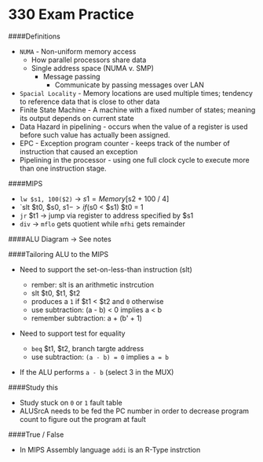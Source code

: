 330 Exam Practice
=============

####Definitions
- `NUMA` - Non-uniform memory access
    - How parallel processors share data
    - Single address space (NUMA v. SMP)
        - Message passing
            - Communicate by passing messages over LAN
- `Spacial Locality` - Memory locations are used multiple times; tendency to reference data that is close to other data
- Finite State Machine - A machine with a fixed number of states; meaning its output depends on current state
- Data Hazard in pipelining - occurs when the value of a register is used before such value has actually been assigned.
- EPC - Exception program counter - keeps track of the number of instruction that caused an exception
- Pipelining in the processor - using one full clock cycle to execute more than one instruction stage.


####MIPS
- `lw $s1, 100($2)` -> $s1 = Memory[$s2 + 100 / 4] 
- `slt $t0, $s0, $s1 -> if ($s0 < $s1) $t0 = 1
- `jr` $t1 -> jump via register to address specified by $s1
- `div` -> `mflo` gets quotient while `mfhi` gets remainder

####ALU Diagram -> See notes



####Tailoring ALU to the MIPS
- Need to support the set-on-less-than instruction (slt)
	- rember: slt is an arithmetic instrcution
	- slt $t0, $t1, $t2
	- produces a `1` if $t1 < $t2 and `0` otherwise
	- use subtraction: (a - b) < 0 implies a < b
	- remember subtraction: a + (b' + 1)
- Need to support test for equality
	- `beq` $t1, $t2, branch targte address
	- use subtraction: `(a - b) = 0` implies `a = b`
	
- If the ALU performs `a - b` (select 3 in the MUX)

####Study this
- Study stuck on `0` or `1` fault table
- ALUSrcA needs to be fed the PC number in order to decrease program count to figure out the program at fault

####True / False
- In MIPS Assembly language `addi` is an R-Type instrction
